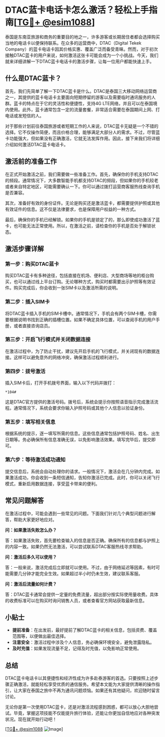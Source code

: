 # DTAC蓝卡电话卡怎么激活？轻松上手指南[[TG💪+ @esim1088](https://t.me/s/esim1088)]

泰国是东南亚旅游和商务的重要目的地之一，许多游客或长期居住者都会选择购买当地的电话卡以便保持联系。在众多的运营商中，DTAC（Digital Tekek Company）的蓝卡电话卡因其价格实惠、覆盖广泛而备受青睐。然而，对于初次接触DTAC蓝卡的用户来说，如何激活这张卡可能会成为一个小挑战。今天，我们就来详细讲解一下DTAC蓝卡电话卡的激活步骤，让每一位用户都能快速上手。

## 什么是DTAC蓝卡？

首先，我们先简单了解一下DTAC蓝卡是什么。DTAC是泰国三大移动网络运营商之一，其提供的蓝卡电话卡主要面向短期停留的游客以及需要临时通讯服务的人群。蓝卡的特点在于它的灵活性和便捷性，支持4G LTE网络，并且可以在泰国境内使用。此外，蓝卡通常包含一定的流量套餐，非常适合需要在泰国期间上网、打电话或发短信的人。

对于那些计划前往泰国旅游或者短期工作的人来说，DTAC蓝卡无疑是一个不错的选择。它不仅操作简便，而且价格合理，能够满足大部分人的需求。不过，尽管蓝卡功能强大，但如果没有正确激活，它就无法发挥作用。因此，接下来我们将详细介绍如何激活DTAC蓝卡电话卡。

## 激活前的准备工作

在正式开始激活之前，我们需要做一些准备工作。首先，确保你的手机支持DTAC的频段。通常情况下，大多数智能手机都支持DTAC的频段，但如果你的手机较老或者来自特定地区，可能需要确认一下。你可以通过拨打运营商客服热线查询手机是否兼容。

其次，准备好有效的身份证件。无论是购买还是激活蓝卡，都需要提供护照或其他有效证件的信息。这不仅是法律要求，也是保障用户权益的一种方式。

最后，确保你的手机已经解锁。如果你的手机是锁定了的，那么即使成功激活了蓝卡，也可能无法正常使用。所以，在激活之前，请检查你的手机是否处于解锁状态。

## 激活步骤详解

### 第一步：购买DTAC蓝卡

购买DTAC蓝卡有多种途径，包括直接在机场、便利店、大型商场等地的柜台购买，也可以通过线上平台订购。无论哪种方式，购买时都需要出示护照等有效证件。购买完成后，你会收到一张SIM卡以及激活所需的说明。

### 第二步：插入SIM卡

将DTAC蓝卡插入手机的SIM卡槽中。通常情况下，手机会有两个SIM卡槽，你需要根据说明书找到正确的插槽位置。如果不确定具体位置，可以查阅手机的用户手册，或者直接咨询店员。

### 第三步：开启飞行模式并关闭数据连接

在激活过程中，为了防止干扰，建议先开启手机的飞行模式，并关闭现有的数据连接。这样可以避免意外的网络冲突，确保激活过程顺利进行。

### 第四步：拨号激活

插入SIM卡后，打开手机拨号界面，输入以下代码并拨打：

```
*104#
```

这是DTAC官方提供的激活号码。拨号后，系统会提示你按照语音指示完成激活流程。通常情况下，系统会要求你输入护照号码或其他个人信息以验证身份。

### 第五步：填写相关信息

根据系统的提示，逐一填写所需的信息。这些信息通常包括护照号码、姓名、出生日期等。务必确保所有信息准确无误，以免影响激活效果。填写完毕后，提交即可。

### 第六步：等待激活成功通知

提交信息后，系统会自动处理你的请求。一般情况下，激活会在几分钟内完成。如果激活成功，你会收到一条短信通知，告知你激活已完成。此时，你可以关闭飞行模式，重新启用数据连接，享受蓝卡带来的便利。

## 常见问题解答

在激活过程中，可能会遇到一些常见的问题。下面我们针对几个典型问题进行解答，帮助大家更好地应对。

**问：如果激活失败怎么办？**

答：如果激活失败，首先要检查输入的信息是否正确。确保所有的信息都与护照上的内容一致。如果仍然无法激活，可以尝试联系DTAC客服热线寻求帮助。

**问：激活后多久可以使用？**

答：一般来说，激活完成后立即就可以使用。不过，由于网络延迟等因素，有时可能需要几分钟才能完全生效。如果超过半小时仍未生效，建议联系客服。

**问：激活后流量如何计费？**

答：DTAC蓝卡通常会提供一定量的免费流量，超出部分按实际使用量收费。具体的收费标准可以在购买时询问销售人员，或者查看官方网站获取最新信息。

## 小贴士

- **提前准备**：在出发前，最好提前了解DTAC蓝卡的相关信息，包括资费、覆盖范围等，以便做出最佳选择。
- **注意安全**：激活过程中涉及个人信息，务必确保环境安全，避免泄露隐私。
- **及时充值**：如果发现流量不足，记得及时充值，以免影响正常使用。

## 总结

DTAC蓝卡电话卡以其便捷性和经济性成为许多赴泰游客的首选。只要按照上述步骤正确激活，就能轻松享受优质的通信服务。希望本文能为大家提供清晰的操作指引，让大家在泰国之旅中不再为通讯问题烦恼。如果还有其他疑问，欢迎随时留言讨论。

无论你是第一次使用DTAC蓝卡，还是对激活流程感到困惑，都可以放心大胆地尝试。毕竟，掌握这项技能不仅能提升旅行体验，还能让你更加自信地应对各种突发状况。现在就开始行动吧！

[[TG💪+ @esim1088](https://t.me/s/esim1088) ![Image](https://i.postimg.cc/4NQfJmqS/Snipaste-2025-05-13-00-14-12.png)]